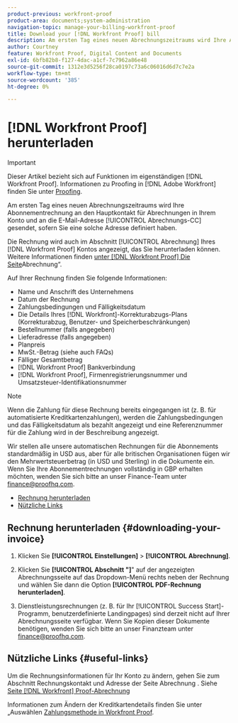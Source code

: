 ```yaml
---
product-previous: workfront-proof
product-area: documents;system-administration
navigation-topic: manage-your-billing-workfront-proof
title: Download your [!DNL Workfront Proof] bill
description: Am ersten Tag eines neuen Abrechnungszeitraums wird Ihre Abonnementrechnung an den Hauptkontakt für Abrechnungen in Ihrem Konto und an die E-Mail-Adresse für Abrechnungs-CC gesendet, sofern Sie eine solche Adresse definiert haben.
author: Courtney
feature: Workfront Proof, Digital Content and Documents
exl-id: 6bfb82b8-f127-4dac-a1cf-7c7962a86e48
source-git-commit: 1312e3d5256f28ca0197c73a6c06016d6d7c7e2a
workflow-type: tm+mt
source-wordcount: '385'
ht-degree: 0%

---
```


# [!DNL Workfront Proof] herunterladen

>[!IMPORTANT]
>
>Dieser Artikel bezieht sich auf Funktionen im eigenständigen [!DNL Workfront Proof]. Informationen zu Proofing in [!DNL Adobe Workfront] finden Sie unter [Proofing](../../../review-and-approve-work/proofing/proofing.md).

Am ersten Tag eines neuen Abrechnungszeitraums wird Ihre Abonnementrechnung an den Hauptkontakt für Abrechnungen in Ihrem Konto und an die E-Mail-Adresse [!UICONTROL Abrechnungs-CC] gesendet, sofern Sie eine solche Adresse definiert haben.

Die Rechnung wird auch im Abschnitt [!UICONTROL Abrechnung] Ihres [!DNL Workfront Proof] Kontos angezeigt, das Sie herunterladen können. Weitere Informationen finden [ unter  [!DNL Workfront Proof] Die Seite](../../../workfront-proof/wp-billingsettings/manage-your-billing/wp-billing-page.md)Abrechnung“.

Auf Ihrer Rechnung finden Sie folgende Informationen:

* Name und Anschrift des Unternehmens
* Datum der Rechnung
* Zahlungsbedingungen und Fälligkeitsdatum
* Die Details Ihres [!DNL Workfront]-Korrekturabzugs-Plans (Korrekturabzug, Benutzer- und Speicherbeschränkungen)
* Bestellnummer (falls angegeben)
* Lieferadresse (falls angegeben)
* Planpreis
* MwSt.-Betrag (siehe auch FAQs)
* Fälliger Gesamtbetrag
* [!DNL Workfront Proof] Bankverbindung
* [!DNL Workfront Proof], Firmenregistrierungsnummer und Umsatzsteuer-Identifikationsnummer

>[!NOTE]
>
> Wenn die Zahlung für diese Rechnung bereits eingegangen ist (z. B. für automatisierte Kreditkartenzahlungen), werden die Zahlungsbedingungen und das Fälligkeitsdatum als bezahlt angezeigt und eine Referenznummer für die Zahlung wird in der Beschreibung angezeigt.

Wir stellen alle unsere automatischen Rechnungen für die Abonnements standardmäßig in USD aus, aber für alle britischen Organisationen fügen wir den Mehrwertsteuerbetrag (in USD und Sterling) in die Dokumente ein. Wenn Sie Ihre Abonnementrechnungen vollständig in GBP erhalten möchten, wenden Sie sich bitte an unser Finance-Team unter [finance@proofhq.com](mailto:finance@proofhq.com).

* [Rechnung herunterladen](#downloading-your-invoice)
* [Nützliche Links](#useful-links)

## Rechnung herunterladen {#downloading-your-invoice}

1. Klicken Sie **[!UICONTROL Einstellungen]** > **[!UICONTROL Abrechnung]**.

1. Klicken Sie **[!UICONTROL Abschnitt &quot;]**&quot; auf der angezeigten Abrechnungsseite auf das Dropdown-Menü rechts neben der Rechnung und wählen Sie dann die Option **[!UICONTROL PDF-Rechnung herunterladen]**.

1. Dienstleistungsrechnungen (z. B. für Ihr [!UICONTROL Success Start]-Programm, benutzerdefinierte Landingpages) sind derzeit nicht auf Ihrer Abrechnungsseite verfügbar. Wenn Sie Kopien dieser Dokumente benötigen, wenden Sie sich bitte an unser Finanzteam unter finance@proofhq.com.

## Nützliche Links {#useful-links}

Um die Rechnungsinformationen für Ihr Konto zu ändern, gehen Sie zum Abschnitt Rechnungskontakt und Adresse der Seite Abrechnung . Siehe [Seite  [!DNL Workfront] Proof-Abrechnung](../../../workfront-proof/wp-billingsettings/manage-your-billing/wp-billing-page.md)

Informationen zum Ändern der Kreditkartendetails finden Sie unter „Auswählen [ Zahlungsmethode in Workfront Proof](../../../workfront-proof/wp-billingsettings/manage-your-billing/choose-payment-method-in-wp.md).

<!--For the detailed information on payments and invoicing, see [Account Payment in Workfront Proof](../../../workfront-proof/wp-billingsettings/manage-your-billing/acct-payment-in-wp.md). -->
